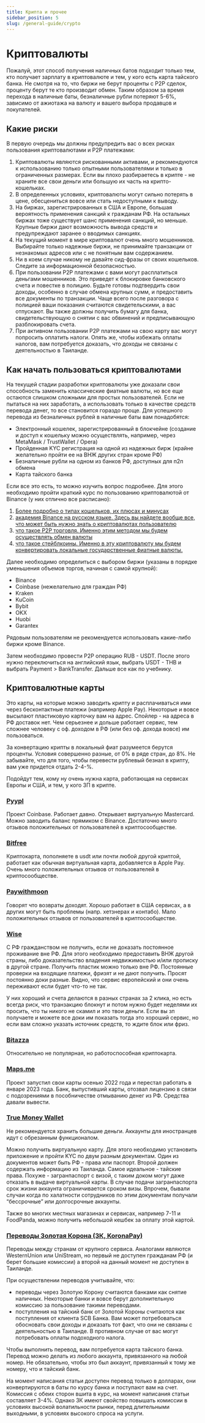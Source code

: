 ```yaml
---
title: Крипта и прочее
sidebar_position: 5
slug: /general-guide/crypto
---
```


# Криптовалюты

Пожалуй, этот способ получения наличных батов подходит только тем, кто получает зарплату в криптовалюте и тем, у кого есть карта тайского банка. Не смотря на то, что биржи не берут проценты с P2P сделок, проценту берут те кто производит обмен. Таким образом за время перехода в наличные баты, безналичные рубли потеряют 5-6%, зависимо от ажиотажа на валюту и вашего выбора продавцов и покупателей.

## Какие риски

В первую очередь мы должны предупредить вас о всех рисках пользования криптовалютами и P2P платежами:

1. Криптовалюты являются рискованными активами, и рекомендуются к использованию только опытными пользователями и только в ограниченных размерах. Если вы плохо разбираетесь в крипте - не храните все свои деньги или большую их часть на крипто-кошельках.
2. В определенных условиях, криптовалюты могут сильно потерять в цене, обесцениться вовсе или стать недоступными к выводу.
3. На биржах, зарегистрированных в США и Европе, большая вероятность применения санкций к гражданам РФ. На остальных биржах тоже существует шанс применения санкций, но меньше. Крупные биржи дают возможность вывода средств и предупреждают заранее о вводимых санкциях. 
4. На текущий момент в мире криптовалют очень много мошенников. Выбирайте только надежные биржи, не принимайте транзакции от незнакомых адресов или с не понятным вам содержанием. 
5. Ни в коем случае никому не давайте сид-фразы от своих кошельков. Следите за информационной безопасностью.
6. При пользовании P2P платежами с вами могут расплатиться деньгами мошенников. Это приведет к блокировке банковского счета и повестке в полицию. Будьте готовы подтвердить свои доходы, особенно в случае обмена крупных сумм, и предоставить все документы по транзакции. Чаще всего после разговора с полицией ваши показания считаются свидетельскими, а вас отпускают. Вы также должны получить бумагу для банка, свидетельствующую о снятии с вас обвинений и предписывающую разблокировать счета.
7. При активном пользовании P2P платежами на свою карту вас могут попросить оплатить налоги. Опять же, чтобы избежать оплаты налогов, вам потребуется доказать, что доходы не связаны с деятельностью в Таиланде.

## Как начать пользоваться криптовалютами

На текущей стадии разработки криптовалюты уже доказали свои способность заменить классические фиатные валюты, но все еще остаются слишком сложными для простых пользователей. Если не пытаться на них заработать, а использовать только в качестве средств перевода денег, то все становится гораздо проще. Для успешного перевода из безналичных рублей в наличные баты вам понадобятся:

- Электронный кошелек, зарегистрированный в блокчейне (создание и доступ к кошельку можно осуществлять, например, через MetaMask / TrustWallet / Opera)
- Пройденная KYC регистрация на одной из надежных бирж (крайне желательно пройти ее на ВНЖ других стран кроме РФ)
- Безналичные рубли на одном из банков РФ, доступных для п2п обмена
- Карта тайского банка

Если все это есть, то можно изучить вопрос подробнее. Для этого необходимо пройти краткий курс по пользованию криптовалютой от Binance (у них  отлично все расписано):
1. [Более подробно о типах кошельков, их плюсах и минусах](https://cryptonisation.com/kak-zavesti-kriptokoshelek-podrobnaya-instruktsiya/)
2. [академия Binance на русском языке. Здесь вы найдете вообще все, что может быть нужно знать о криптовалютах пользователю](https://academy.binance.com/ru)
3. [что такое P2P торговля. Именно этим методом мы будем осуществлять обмен валюты](https://www.binance.com/ru/blog/p2p/%D1%80%D1%83%D0%BA%D0%BE%D0%B2%D0%BE%D0%B4%D1%81%D1%82%D0%B2%D0%BE-%D0%BF%D0%BE-binance-p2p-%D0%B4%D0%BB%D1%8F-%D0%BD%D0%B0%D1%87%D0%B8%D0%BD%D0%B0%D1%8E%D1%89%D0%B8%D1%85-7428324997079645557)
4. [что такое стейблкоины. Именно в эту криптовалюту мы будем конвертировать локальные государственные фиатные валюты.](https://www.binance.com/ru/blog/fiat/%D1%81%D1%82%D0%B5%D0%B9%D0%B1%D0%BB%D0%BA%D0%BE%D0%B8%D0%BD%D1%8B-%D1%87%D1%82%D0%BE-%D1%8D%D1%82%D0%BE-%D0%B4%D0%BB%D1%8F-%D1%87%D0%B5%D0%B3%D0%BE-%D0%B8-%D0%BA%D0%B0%D0%BA-%D0%B8%D1%85-%D0%BA%D1%83%D0%BF%D0%B8%D1%82%D1%8C-421499824684903322)

Далее необходимо определиться с выбором биржи (указаны в порядке уменьшения объемов торгов, начиная с самой крупной):

- Binance
- Coinbase (нежелательно для граждан РФ)
- Kraken
- KuCoin
- Bybit
- OKX
- Huobi
- Garantex

Рядовым пользователям не рекомендуется использовать какие-либо биржи кроме Binance. 

Затем необходимо провести P2P операцию RUB - USDT. После этого нужно переключиться на английский язык, выбрать  USDT - THB и выбрать Payment > BankTransfer. Дальше все как по учебнику.

## Криптовалютные карты

Это карты, на которые можно заводить крипту и расплачиваться ими через бесконтактные платежи (например Apple Pay). Некоторые и вовсе высылают пластиковую карточку вам на адрес. Спойлер - на адреса в РФ доставок нет. Чем серьезнее и дольше работает сервис, тем сложнее человеку с оф. доходом в РФ (или без оф. дохода вовсе) им пользоваться.

За конвертацию крипты в локальный фиат разумеется берутся проценты. Условия совершенно разные, от 0% в ряде стран, до 8%. Не забывайте, что для того, чтобы перевести рублевый безнал в крипту, вам уже придется отдать 2-4-%.

Подойдут тем, кому ну очень нужна карта, работающая на сервисах Европы и США, и тем, у кого ЗП в крипте.

### [Pyypl](https://www.pyypl.com)

Проект Coinbase. Работает давно. Открывает виртуальную Mastercard. Можно заводить баланс прямиком с Binance. Достаточно много отзывов положительных от пользователей в криптосообществе.

### [Bitfree](https://t.me/bitfree_channel) 

Криптокарта, пополняете в usdt или почти любой другой криптой, работает как обычная виртуальная карта, добавляется в Apple Pay. Очень много положительных отзывов от пользователей в криптосообществе.

### [Paywithmoon](https://paywithmoon.com/dashboard)

Говорят что возвраты доходят. Хорошо работает в США сервисах, а в других могут быть проблемы (напр. хетзнерах и контабо). Мало положительных отзывов от пользователей в криптосообществе.

### [Wise](https://wise.com/help/articles/2970190/getting-started-with-the-wise-card)

С РФ гражданством не получить, если не доказать постоянное проживание вне РФ. Для этого необходимо предоставить ВНЖ другой страны, либо доказательство владения недвижимостью и/или прописку в другой стране. Получить пластик можно только вне РФ. Постоянные проверки на входящие платежи, фризят и не дают получить. Просят постоянно доки разные. Видно, что сервис европейский и они очень переживают если будет что-то не так.  

У них хороший и счета делаются в разных странах за 2 клика, но есть всегда риск, что транзакцию блокнут и потом нужно будет неделями их просить, что ты никого не скамил и это твои деньги. Если вы зп получаете и можете все доки им показать тогда это хороший сервис, но если вам сложно указать источник средств, то ждите блок или фриз.

### [Bitazza](https://bitazza.com/home)

Относительно не популярная, но работоспособная криптокарта.

### [Maps.me](https://t.me/mapswallet_cis)

Проект запустил свои карты осенью 2022 года и перестал работать в январе 2023 года. Банк, выпустивший карты, отозвал лицензию в связи с подозрениями в пособничестве отмыванию денег из РФ. Средства давали вывести.

### [True Money Wallet](https://www.truemoney.com/en/)

Не рекомендуется хранить большие деньги.
Аккаунты для иностранцев идут с обрезанным функционалом.

Можно получить виртуальную карту. Для этого необходимо установить приложение и пройти KYC по двум разным документам. Один из документов может быть РФ - права или паспорт. Второй должен содержать информацию из Таиланда. Самое идеальное - тайские права. Похуже - загранпаспорт с визой, с таким доком могут даже отказать в выдаче виртуальной карты. В случае подачи загранпаспорта срок жизни аккаунта ограничивается сроком визы. Впрочем, бывали случаи когда по халатности сотрудников по этим документам получали “бессрочные” или долгосрочные аккаунты. 

Также во многих местных магазинах и сервисах, например 7-11 и FoodPanda, можно получить небольшой кешбек за оплату этой картой.

### [Переводы Золотая Корона (ЗК, KoronaPay)](https://koronapay.com/transfers/online/)

Переводы между странам от крупного сервиса. Аналогами являются WesternUnion или UniStream, но первый не доступен гражданам РФ (и берет большие комиссии) а второй на данный момент не доступен в Таиланде.

При осуществлении переводов учитывайте, что:
- переводы через Золотую Корону считаются банками как снятие наличных. Некоторые банки и вовсе берут дополнительную комиссию за пользование такими переводами.
- поступления на тайский банк от Золотой Короны считаются как поступления от клиента SCB Банка. Вам может потребоваться обосновать свои доходы и доказать тот факт, что они не связаны с деятельностью в Таиланде. В противном случае от вас могут потребовать оплаты подоходного налога.

Чтобы выполнить перевод, вам потребуется карта тайского банка. Перевод можно делать из любого аккаунта, привязанного на любой номер. Не обязательно, чтобы это был аккаунт, привязанный к тому же номеру, что и тайский банк. 

На момент написания статьи доступен перевод только в долларах, они конвертируются в баты по курсу банка и поступают вам на счет. Комиссия с обеих сторон вшита в курс, на момент написания статьи составляет 3-4%. Однако ЗК имеют свойство повышать комиссии в условиях высокой волатильности рынки, перед длительными выходными, в условиях высокого спроса на услуги.

